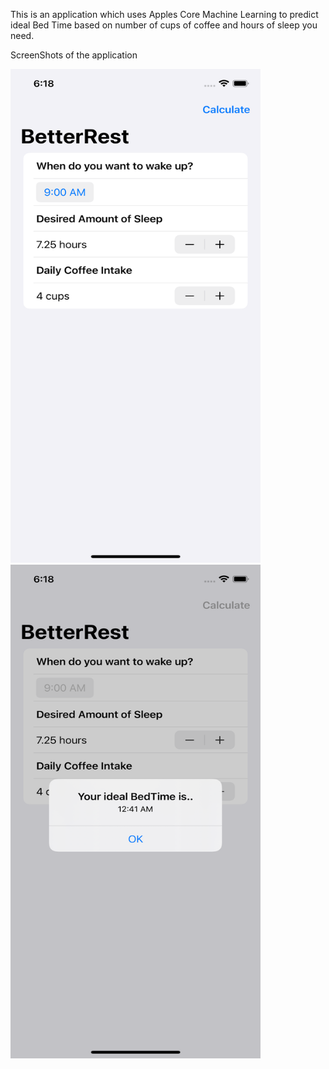 This is an application which uses Apples Core Machine Learning to predict ideal Bed Time based on number of cups of coffee and hours of sleep you need.

ScreenShots of the application

<img src="https://github.com/kunwarjaspal84/BetterRest/blob/main/Simulator%20Screen%20Shot%20-%20iPhone%2012%20Pro%20-%202021-06-03%20at%2018.18.54.png" width="400" height="790">

<img src="https://github.com/kunwarjaspal84/BetterRest/blob/main/Simulator%20Screen%20Shot%20-%20iPhone%2012%20Pro%20-%202021-06-03%20at%2018.18.58.png" width="400" height="790">
